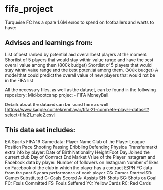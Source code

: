 # fifa_project

Turquoise FC has a spare 1.6M euros to spend on footballers and wants to have: 

## Advises and learnings from:
List of best ranked by potential and overall best players at the moment.
Shortlist of 5 players that would stay within value range and have the best overall value among them (800k budget)
Shortlist of 5 players that would stay within value range and the best potential among them. (800k budget)
A model that could predict the overall value of new players that would not be in the FIFA list

All the necessary files, as well as the dataset, can be found in the following repository: Mid-bootcamp project - FIFA MoneyBall.

Details about the dataset can be found here as well [https://www.kaggle.com/ekrembayar/fifa-21-complete-player-dataset?select=fifa21_male2.csv]

## This data set includes:

EA Sports FIFA 19 Game data:
Player Name
Club of the Player
League
Position
Pace
Shooting
Passing
Dribbling
Defending
Physical
Transfermarkt extra info by player:
Date of Birth
Nationality
Height
Foot
Day Joined the current club
Day of Contract End
Market Value of the Player
Instagram and Facebook data by player:
Number of followers on Instagram
Number of likes on Facebook of the club in which the player has a contract
ESPN FC data from the past 5 years performance of each player
GS: Games Started
SB: Games Substituted
G: Goals Scored
A: Assists
SH: Shots
SG: Shots on Goal
FC: Fouls Committed
FS: Fouls Suffered
YC: Yellow Cards
RC: Red Cards
